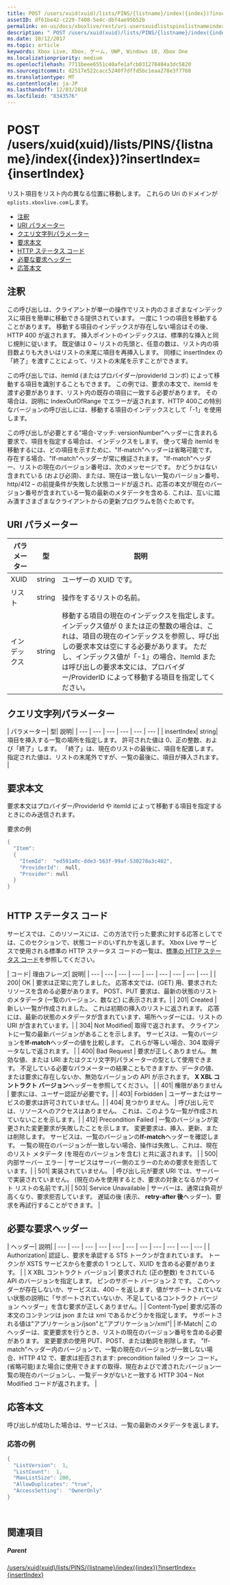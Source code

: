```yaml
---
title: POST /users/xuid(xuid)/lists/PINS/{listname}/index({index})?insertIndex={insertIndex}
assetID: df61be42-c229-7408-5e4c-dbf4ae95b52b
permalink: en-us/docs/xboxlive/rest/uri-usersxuidlistspinslistnameindexpost.html
description: " POST /users/xuid(xuid)/lists/PINS/{listname}/index({index})?insertIndex={insertIndex}"
ms.date: 10/12/2017
ms.topic: article
keywords: Xbox Live, Xbox, ゲーム, UWP, Windows 10, Xbox One
ms.localizationpriority: medium
ms.openlocfilehash: 7711beee6551c40afe1afcb031278484a3dc5820
ms.sourcegitcommit: d2517e522cacc5240f7dffd5bc1eaa278e3f7768
ms.translationtype: MT
ms.contentlocale: ja-JP
ms.lasthandoff: 12/03/2018
ms.locfileid: "8343576"
---
```

# <a name="post-usersxuidxuidlistspinslistnameindexindexinsertindexinsertindex"></a>POST /users/xuid(xuid)/lists/PINS/{listname}/index({index})?insertIndex={insertIndex}
リスト項目をリスト内の異なる位置に移動します。 これらの Uri のドメインが`eplists.xboxlive.com`します。
 
  * [注釈](#ID4EV)
  * [URI パラメーター](#ID4EEB)
  * [クエリ文字列パラメーター](#ID4EWC)
  * [要求本文](#ID4EVD)
  * [HTTP ステータス コード](#ID4EEE)
  * [必要な要求ヘッダー](#ID4E1BAC)
  * [応答本文](#ID4EQDAC)
 
<a id="ID4EV"></a>

 
## <a name="remarks"></a>注釈 
 
この呼び出しは、クライアントが単一の操作でリスト内のさまざまなインデックスに項目を簡単に移動できる提供されています。 一度に 1 つの項目を移動することがあります。 移動する項目のインデックスが存在しない場合はその後、HTTP 400 が返されます。 挿入ポイントのインデックスは、標準的な挿入と同じ規則に従います。 既定値は 0 ~ リストの先頭と、任意の数は、リスト内の項目数よりも大きいはリストの末尾に項目を再挿入します。 同様に insertIndex の「終了」を渡すことによって、リストの末尾を示すことができます。 
 
この呼び出しでは、itemId (またはプロバイダー/providerId コンボ) によって移動する項目を識別することもできます。 この例では、要求の本文で、itemId を渡す必要があります、リスト内の既存の項目に一致する必要があります。 その場合は、説明に IndexOutOfRange でエラーが返されます、HTTP 400この特別なバージョンの呼び出しには、移動する項目のインデックスとして「-1」を使用します。 
 
この呼び出しが必要とする"場合-マッチ: versionNumber"ヘッダーに含まれる要求で、項目を指定する場合は、インデックスをします。 使って場合 itemId を移動するには、どの項目を示すために、"If-match"ヘッダーは省略可能です。 存在する場合、"If-match"ヘッダーが常に検証されます。 "If-match"ヘッダー、リストの現在のバージョン番号は、次のメッセージです。 かどうかはない含まれている (および必須)、または、現在は一致しない一覧のバージョン番号、http/412 – の前提条件が失敗した状態コードが返され、応答の本文が現在のバージョン番号が含まれている一覧の最新のメタデータを含める. これは、互いに踏み潰すさまざまなクライアントからの更新プログラムを防ぐためです。 
  
<a id="ID4EEB"></a>

 
## <a name="uri-parameters"></a>URI パラメーター 
 
| パラメーター| 型| 説明| 
| --- | --- | --- | 
| XUID| string| ユーザーの XUID です。| 
| リスト| string| 操作をするリストの名前。| 
| インデックス| string| 移動する項目の現在のインデックスを指定します。 インデックス値が 0 または正の整数の場合は、これは、項目の現在のインデックスを参照し、呼び出しの要求本文は空にする必要があります。 ただし、インデックス値が「-1」の場合、ItemId または呼び出しの要求本文には、プロバイダー/ProviderID によって移動する項目を指定してください。| 
  
<a id="ID4EWC"></a>

 
## <a name="query-string-parameters"></a>クエリ文字列パラメーター 
 
| パラメーター| 型| 説明| 
| --- | --- | --- | --- | --- | --- | 
| insertIndex| string| 項目を挿入する一覧の場所を指定します。 許可された値は 0、正の整数、および「終了」します。 「終了」は、現在のリストの最後に、項目を配置します。 指定された値は、リストの末尾外ですが、一覧の最後に、項目が挿入されます。 | 
  
<a id="ID4EVD"></a>

 
## <a name="request-body"></a>要求本文 
 
要求本文はプロバイダー/ProviderId や itemId によって移動する項目を指定するときにのみ送信されます。
 
<a id="ID4E6D"></a>

  
要求の例 

```cpp
{
  "Item":
  {
    "ItemId":  "ed591a0c-dde3-563f-99af-530278a3c402",
    "ProviderId":  null,
    "Provider": null
  }
}
    
```

  
<a id="ID4EEE"></a>

 
## <a name="http-status-codes"></a>HTTP ステータス コード 
 
サービスでは、このリソースには、この方法で行った要求に対する応答としてでは、このセクションで、状態コードのいずれかを返します。 Xbox Live サービスで使用される標準の HTTP ステータス コードの一覧は、[標準の HTTP ステータス コード](../../additional/httpstatuscodes.md)を参照してください。
 
| コード| 理由フレーズ| 説明| 
| --- | --- | --- | --- | --- | --- | --- | --- | --- | 
| 200| OK | 要求は正常に完了しました。 応答本文では、(GET) 用、要求されたリソースを含める必要があります。 POST、PUT 要求は、最新の状態のリストのメタデータ (一覧のバージョン、数など) に表示されます。| 
| 201| Created | 新しい一覧が作成されました。 これは初期の挿入のリストに返されます。 応答には、最新の状態のメタデータが含まれています、場所ヘッダーには、リストの URI が含まれています。| 
| 304| Not Modified| 取得で返されます。 クライアントに一覧の最新バージョンがあることを示します。 サービスは、一覧のバージョンを<b>If-match</b>ヘッダーの値を比較します。 これらが等しい場合、304 取得データなしで返されます。 | 
| 400| Bad Request | 要求が正しくありません。 無効な値、または URI またはクエリ文字列パラメーターの型として使用できます。 不足している必要なパラメーターの結果こともできますか、データの値、または要求に存在しないか、無効なバージョンの API が示されます。 <b>X XBL コントラクト バージョン</b>ヘッダーを参照してください。 | 
| 401| 権限がありません | 要求には、ユーザー認証が必要です。| 
| 403| Forbidden | ユーザーまたはサービスの要求は許可されていません。| 
| 404| 見つかりません。 | 呼び出し元では、リソースへのアクセスはありません。 これは、このような一覧が作成されていないことを示します。| 
| 412| Precondition Failed | 一覧のバージョンが変更された変更要求が失敗したことを示します。 変更要求は、挿入、更新、または削除します。 サービスは、一覧のバージョンの<b>If-match</b>ヘッダーを確認します。 一覧の現在のバージョンが一致しない場合、操作は失敗し、これは、現在のリスト メタデータ (を現在のバージョンを含む) と共に返されます。 | 
| 500| 内部サーバー エラー | サービスはサーバー側のエラーのための要求を拒否しています。| 
| 501| 実装されていません。 | 呼び出し元が要求 URI では、サーバーで実装されていません。 (現在のみを使用するとき、要求の対象となるがホワイト リストの名前です。)| 
| 503| Service Unavailable | サーバーは、通常は負荷が高くなり、要求拒否しています。 遅延の後 (表示、 <b>retry-after 後</b>ヘッダー)、要求を再試行することができます。 | 
  
<a id="ID4E1BAC"></a>

 
## <a name="required-request-headers"></a>必要な要求ヘッダー
 
| ヘッダー| 説明| 
| --- | --- | --- | --- | --- | --- | --- | --- | --- | --- | --- | 
| Authorization| 認証し、要求を承認する STS トークンが含まれています。 トークンが XSTS サービスからを要求の 1 つとして、XUID を含める必要があります。 | 
| X XBL コントラクト バージョン| 要求された (正の整数) をされている API のバージョンを指定します。 ピンのサポート バージョン 2 です。 このヘッダーが存在しないか、サービスは、400 – を返します、値がサポートされていない状態の説明に「サポートされていないか、不足しているコントラクト バージョン ヘッダー」を含む要求が正しくありません。| 
| Content-Type| 要求/応答の本文のコンテンツは json または xml であるかどうかを指定します。 サポートされる値は"アプリケーション/json"と"アプリケーション/xml"| 
| If-Match| このヘッダーは、変更要求を行うとき、リストの現在のバージョン番号を含める必要があります。 変更要求の使用 PUT、POST、または動詞を削除します。 "If-match"ヘッダー内のバージョンで、一覧の現在のバージョンが一致しない場合、HTTP 412 で、要求は拒否されます: precondition failed リターン コード。 (省略可能)また場合に使用できますの取得、現在およびで渡されたバージョン一覧の現在のバージョンし、一覧データがないと一致する HTTP 304 – Not Modified コードが返されます。 | 
  
<a id="ID4EQDAC"></a>

 
## <a name="response-body"></a>応答本文 
 
呼び出しが成功した場合は、サービスは、一覧の最新のメタデータを返します。 
 
<a id="ID4E1DAC"></a>

 
### <a name="sample-response"></a>応答の例 
 

```cpp
{ 
  "ListVersion":  1,
  "ListCount":  1,
  "MaxListSize": 200,
  "AllowDuplicates": "true",
  "AccessSetting":  "OwnerOnly"
}

      
```

   
<a id="ID4EIEAC"></a>

 
## <a name="see-also"></a>関連項目
 
<a id="ID4EKEAC"></a>

 
##### <a name="parent"></a>Parent 

[/users/xuid(xuid)/lists/PINS/{listname}/index({index})?insertIndex={insertIndex}](uri-usersxuidlistspinslistnameindex.md)

   